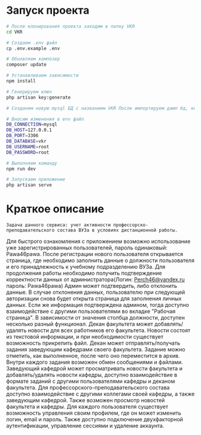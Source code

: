 # Запуск проекта
```bash
# После клонирования проекта заходим в папку VKR
cd VKR

# Создаем .env файл
cp .env.example .env

# Обновляем композер
composer update

# Устанавливаем зависимости
npm install

# Генерируем ключ
php artisan key:generate

# Созданем новую mysql БД с названием VKR После импортируем дамп бд, который можно найти в папке web. Работоспособность была проверена через phpMyAdmin

# Вносим изменения в env файл 
DB_CONNECTION=mysql
DB_HOST=127.0.0.1
DB_PORT=3306
DB_DATABASE=vkr
DB_USERNAME=root
DB_PASSWORD=root

# Выполняем команду
npm run dev

# Запускаем приложение
php artisan serve
```
# Краткое описание
    Задача данного сервиса: учет активности профессорско-преподавательского состава ВУЗа в условиях дистанционной работы. 
Для быстрого ознакомления с приложением возможно использование уже зарегистрированных пользователей, пароль одинаковый: Pawa46pawa.
После регистрации нового пользователя открывается страница, где необходимо заполнить данные о должности пользователя и его принадлежность к учебному подразделению ВУЗа. Для продолжения работы необходимо получить подтверждение корректности данных от администратора(Логин: Perch46@yandex.ru пароль: Pawa46pawa)
Админ может подтвердить, либо отклонить данные. В случае отклонения данных, пользователю при следующей авторизации снова будет открыта страница для заполнения личных данных. Если же информация подтверждена админом, тогда доступно взаимодействие с другими пользователями во вкладке "Рабочая страница". В зависимости от значения столбца должности, доступен несколько разный функционал. 
Декан факультета может добавлять/удалять новости для всех работников его факультета. Новости состоят из текстовой информации, и при необходимости существует возможность прикрепить файл. Декан может отправлять/получать задания заведующим кафедрами своего факультета. Задание можно отметить, как выполненное, после чего оно переместится в архив. Внутри каждого задания возможен обмен сообщениями и файлами.
Заведующий кафедрой может просматривать новости факультета и добавлять/удалять новости кафедры, доступно взаимодействие в формате заданий с другими пользователями кафедры и деканом факультета.
Для профессорского-преподавательского состава доступно взаимодействие с другими коллегами своей кафедры, а также заведующим кафедрой. Также возможен просмотр новостей факультета и кафедры.
Для каждого пользователя существует возможность управления своим профилем, где он может изменить логин, email и пароль. Также доступно подключение двухфакторной аутентификации, управление сессиями и удаление аккаунта.
